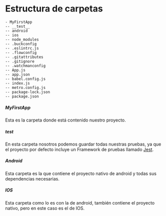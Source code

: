# Estructura de carpetas

```
- MyFirstApp
-- __test__
-- android
-- ios
-- node_modules
-- .buckconfig
-- .eslintrc.js
-- .flowconfig
-- .gitattributes
-- .gitignore
-- .watchmanconfig
-- App.js
-- app.json
-- babel.config.js
-- index.js
-- metro.config.js
-- package-lock.json
-- package.json
```

##### MyFirstApp

Esta es la carpeta donde está contenido nuestro proyecto.

##### __test__

En esta carpeta nosotros podemos guardar todas nuestras pruebas, ya que el proyecto por defecto incluye un Framework de pruebas llamado [Jest](https://jestjs.io/).

##### Android

Esta carpeta es la que contiene el proyecto nativo de android y todas sus dependencias necesarias.

##### IOS

Esta carpeta como lo es con la de android, también contiene el proyecto nativo, pero en este caso es el de IOS.
